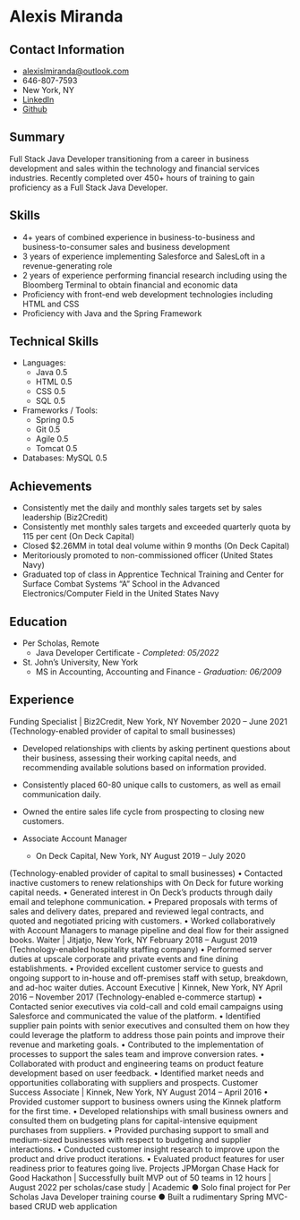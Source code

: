 # Alexis Miranda
## Contact Information
* alexislmiranda@outlook.com
* 646-807-7593
* New York, NY 
* [LinkedIn](https://www.linkedin.com/in/alexislmiranda/)
* [Github](https://github.com/grover531)

## Summary
Full Stack Java Developer transitioning from a career in business development and sales within the technology
and financial services industries. Recently completed over 450+ hours of training to gain proficiency as a Full
Stack Java Developer.


## Skills
* 4+ years of combined experience in business-to-business and business-to-consumer sales and business development
* 3 years of experience implementing Salesforce and SalesLoft in a revenue-generating role
* 2 years of experience performing financial research including using the Bloomberg Terminal to obtain financial and economic data
* Proficiency with front-end web development technologies including HTML and CSS
* Proficiency with Java and the Spring Framework


## Technical Skills
* Languages:
    * Java 0.5 
    * HTML 0.5
    * CSS 0.5
    * SQL 0.5
* Frameworks / Tools: 
    * Spring 0.5
    * Git 0.5
    * Agile 0.5
    * Tomcat 0.5
* Databases: MySQL 0.5

## Achievements
* Consistently met the daily and monthly sales targets set by sales leadership (Biz2Credit)
* Consistently met monthly sales targets and exceeded quarterly quota by 115 per cent (On Deck
Capital)
* Closed $2.26MM in total deal volume within 9 months (On Deck Capital)
* Meritoriously promoted to non-commissioned officer (United States Navy)
* Graduated top of class in Apprentice Technical Training and Center for Surface Combat Systems “A” School in the Advanced Electronics/Computer Field in the United States Navy


## Education
* Per Scholas, Remote
    * Java Developer Certificate - _Completed: 05/2022_
* St. John’s University, New York
    * MS in Accounting, Accounting and Finance - _Graduation: 06/2009_


## Experience
Funding Specialist | Biz2Credit, New York, NY November 2020 – June 2021
(Technology-enabled provider of capital to small businesses)
* Developed relationships with clients by asking pertinent questions about their business, assessing their
working capital needs, and recommending available solutions based on information provided.
* Consistently placed 60-80 unique calls to customers, as well as email communication daily.
*  Owned the entire sales life cycle from prospecting to closing new customers.

* Associate Account Manager 
    * On Deck Capital, New York, NY August 2019 – July 2020

(Technology-enabled provider of capital to small businesses)
• Contacted inactive customers to renew relationships with On Deck for future working capital needs. •
Generated interest in On Deck’s products through daily email and telephone communication. • Prepared
proposals with terms of sales and delivery dates, prepared and reviewed legal contracts, and quoted and
negotiated pricing with customers. • Worked collaboratively with Account Managers to manage pipeline
and deal flow for their assigned books.
Waiter | Jitjatjo, New York, NY February 2018 – August 2019
(Technology-enabled hospitality staffing company)
• Performed server duties at upscale corporate and private events and fine dining establishments. •
Provided excellent customer service to guests and ongoing support to in-house and off-premises staff
with setup, breakdown, and ad-hoc waiter duties.
Account Executive | Kinnek, New York, NY April 2016 – November 2017
(Technology-enabled e-commerce startup)
• Contacted senior executives via cold-call and cold email campaigns using Salesforce and communicated the
value of the platform. • Identified supplier pain points with senior executives and consulted them on how they
could leverage the platform to address those pain points and improve their revenue and marketing goals. •
Contributed to the implementation of processes to support the sales team and improve conversion rates. •
Collaborated with product and engineering teams on product feature development based on user feedback. •
Identified market needs and opportunities collaborating with suppliers and prospects.
Customer Success Associate | Kinnek, New York, NY August 2014 – April 2016
• Provided customer support to business owners using the Kinnek platform for the first time. • Developed
relationships with small business owners and consulted them on budgeting plans for capital-intensive
equipment purchases from suppliers. • Provided purchasing support to small and medium-sized
businesses with respect to budgeting and supplier interactions. • Conducted customer insight research to
improve upon the product and drive product iterations. • Evaluated product features for user readiness
prior to features going live.
Projects
JPMorgan Chase Hack for Good Hackathon | Successfully built MVP out of 50 teams in 12 hours | August 2022
per scholas/case study | Academic
● Solo final project for Per Scholas Java Developer training course
● Built a rudimentary Spring MVC-based CRUD web application